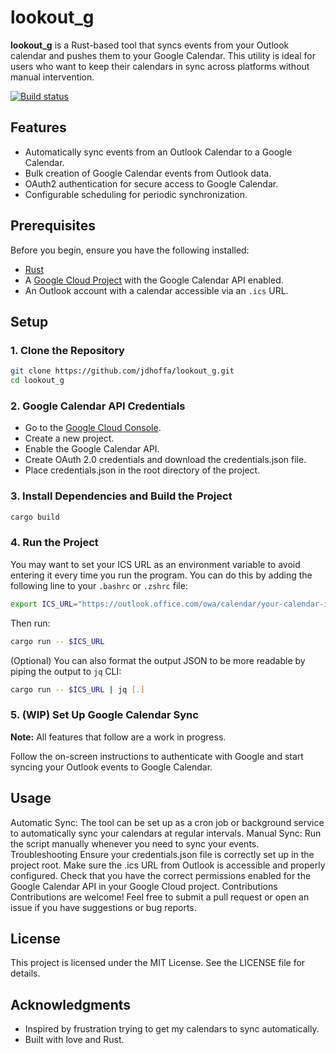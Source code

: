 # lookout_g

**lookout_g** is a Rust-based tool that syncs events from your Outlook calendar and pushes them to your Google Calendar. This utility is ideal for users who want to keep their calendars in sync across platforms without manual intervention.

[![Build status](https://github.com/jdhoffa/lookout_g/workflows/ci/badge.svg)](https://github.com/jdhoffa/lookout_g/actions)

## Features

- Automatically sync events from an Outlook Calendar to a Google Calendar.
- Bulk creation of Google Calendar events from Outlook data.
- OAuth2 authentication for secure access to Google Calendar.
- Configurable scheduling for periodic synchronization.

## Prerequisites

Before you begin, ensure you have the following installed:

- [Rust](https://www.rust-lang.org/tools/install)
- A [Google Cloud Project](https://console.cloud.google.com/) with the Google Calendar API enabled.
- An Outlook account with a calendar accessible via an `.ics` URL.

## Setup

### 1. Clone the Repository

```bash
git clone https://github.com/jdhoffa/lookout_g.git
cd lookout_g
```

### 2. Google Calendar API Credentials
- Go to the [Google Cloud Console](https://console.cloud.google.com/).
- Create a new project.
- Enable the Google Calendar API.
- Create OAuth 2.0 credentials and download the credentials.json file.
- Place credentials.json in the root directory of the project.

### 3. Install Dependencies and Build the Project

```bash
cargo build
```

### 4. Run the Project
You may want to set your ICS URL as an environment variable to avoid entering it every time you run the program. You can do this by adding the following line to your `.bashrc` or `.zshrc` file:

```bash
export ICS_URL="https://outlook.office.com/owa/calendar/your-calendar-id/Calendar/calendar.ics"
```

Then run:

  ```bash
  cargo run -- $ICS_URL
  ```

(Optional) You can also format the output JSON to be more readable by piping the output to `jq` CLI:

```bash
cargo run -- $ICS_URL | jq [.]
```

### 5. (WIP) Set Up Google Calendar Sync
**Note:** All features that follow are a work in progress.

Follow the on-screen instructions to authenticate with Google and start syncing your Outlook events to Google Calendar.

## Usage
Automatic Sync: The tool can be set up as a cron job or background service to automatically sync your calendars at regular intervals.
Manual Sync: Run the script manually whenever you need to sync your events.
Troubleshooting
Ensure your credentials.json file is correctly set up in the project root.
Make sure the .ics URL from Outlook is accessible and properly configured.
Check that you have the correct permissions enabled for the Google Calendar API in your Google Cloud project.
Contributions
Contributions are welcome! Feel free to submit a pull request or open an issue if you have suggestions or bug reports.

## License
This project is licensed under the MIT License. See the LICENSE file for details.

## Acknowledgments
* Inspired by frustration trying to get my calendars to sync automatically.
* Built with love and Rust.
